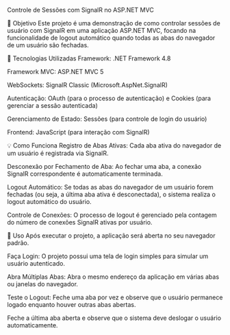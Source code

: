 Controle de Sessões com SignalR no ASP.NET MVC

🎯 Objetivo
Este projeto é uma demonstração de como controlar sessões de usuário com SignalR em uma aplicação ASP.NET MVC, focando na funcionalidade de logout automático quando todas as abas do navegador de um usuário são fechadas.

🚀 Tecnologias Utilizadas
Framework: .NET Framework 4.8

Framework MVC: ASP.NET MVC 5

WebSockets: SignalR Classic (Microsoft.AspNet.SignalR)

Autenticação: OAuth (para o processo de autenticação) e Cookies (para gerenciar a sessão autenticada)

Gerenciamento de Estado: Sessões (para controle de login do usuário)

Frontend: JavaScript (para interação com SignalR)

💡 Como Funciona
Registro de Abas Ativas: Cada aba ativa do navegador de um usuário é registrada via SignalR.

Desconexão por Fechamento de Aba: Ao fechar uma aba, a conexão SignalR correspondente é automaticamente terminada.

Logout Automático: Se todas as abas do navegador de um usuário forem fechadas (ou seja, a última aba ativa é desconectada), o sistema realiza o logout automático do usuário.

Controle de Conexões: O processo de logout é gerenciado pela contagem do número de conexões SignalR ativas por usuário.

📖 Uso
Após executar o projeto, a aplicação será aberta no seu navegador padrão.

Faça Login: O projeto possui uma tela de login simples para simular um usuário autenticado.

Abra Múltiplas Abas: Abra o mesmo endereço da aplicação em várias abas ou janelas do navegador.

Teste o Logout:
Feche uma aba por vez e observe que o usuário permanece logado enquanto houver outras abas abertas.

Feche a última aba aberta e observe que o sistema deve deslogar o usuário automaticamente.

